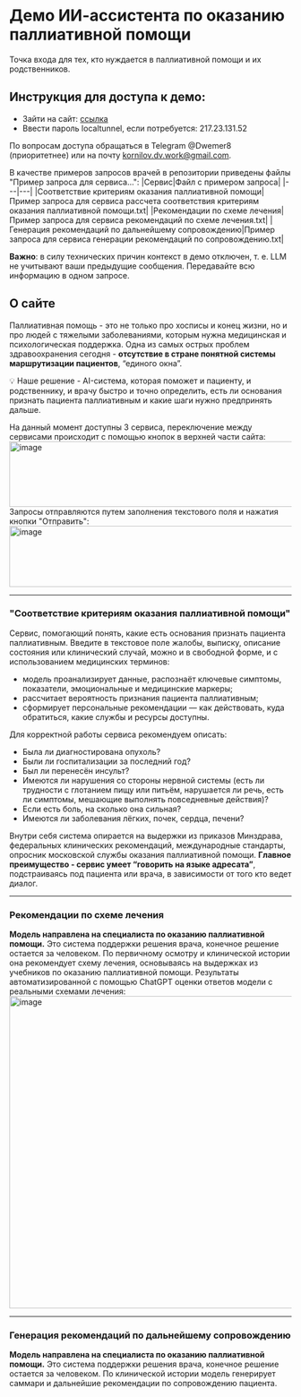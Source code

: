 # Демо ИИ-ассистента по оказанию паллиативной помощи
Точка входа для тех, кто нуждается в паллиативной помощи и их родственников.

## Инструкция для доступа к демо:
- Зайти на сайт: [ссылка](https://bumpy-waves-say.loca.lt)
- Ввести пароль localtunnel, если потребуется: 217.23.131.52

По вопросам доступа обращаться в Telegram @Dwemer8 (приоритетнее) или на почту kornilov.dv.work@gmail.com.

В качестве примеров запросов врачей в репозитории приведены файлы "Пример запроса для сервиса...":
|Сервис|Файл с примером запроса|
|---|---|
|Соответствие критериям оказания паллиативной помощи|Пример запроса для сервиса рассчета соответствия критериям оказания паллиативной помощи.txt|
|Рекомендации по схеме лечения|Пример запроса для сервиса рекомендаций по схеме лечения.txt|
|Генерация рекомендаций по дальнейшему сопровождению|Пример запроса для сервиса генерации рекомендаций по сопровождению.txt|

**Важно**: в силу технических причин контекст в демо отключен, т. е. LLM не учитывают ваши предыдущие сообщения. Передавайте всю информацию в одном запросе.

## О сайте
Паллиативная помощь - это не только про хосписы и конец жизни, но и про людей с тяжелыми заболеваниями, которым нужна медицинская и психологическая поддержка. Одна из самых острых проблем здравоохранения сегодня - **отсутствие в стране понятной системы маршрутизации пациентов**, “единого окна”.

💡 Наше решение - AI-система, которая поможет и пациенту, и родственнику, и врачу быстро и точно определить, есть ли основания признать пациента паллиативным и какие шаги нужно предпринять дальше.

На данный момент доступны 3 сервиса, переключение между сервисами происходит с помощью кнопок в верхней части сайта:
<img width="962" height="117" alt="image" src="https://github.com/user-attachments/assets/839c351b-9b78-44b0-aaed-efbc2e47e5d7" />
Запросы отправляются путем заполнения текстового поля и нажатия кнопки "Отправить":
<img width="1136" height="109" alt="image" src="https://github.com/user-attachments/assets/f91b8c4b-fedc-4eb7-bb80-29bebfa5c57e" />

---------------------------------------------------------

### "Соответствие критериям оказания паллиативной помощи"
Cервис, помогающий понять, какие есть основания признать пациента паллиативным. Введите в текстовое поле жалобы, выписку, описание состояния или клинический случай, можно и в свободной форме, и с использованием медицинских терминов:
- модель проанализирует данные, распознаёт ключевые симптомы, показатели, эмоциональные и медицинские маркеры;
- рассчитает вероятность признания пациента паллиативным;
- сформирует персональные рекомендации — как действовать, куда обратиться, какие службы и ресурсы доступны.

Для корректной работы сервиса рекомендуем описать:
  - Была ли диагностирована опухоль? 
  - Были ли госпитализации за последний год?
  - Был ли перенесён инсульт?
  - Имеются ли нарушения со стороны нервной системы (есть ли трудности с глотанием пищу или питьём, нарушается ли речь, есть ли симптомы, мешающие выполнять повседневные действия)?
  - Если есть боль, на сколько она сильная?
  - Имеются ли заболевания лёгких, почек, сердца, печени?

Внутри себя система опирается на выдержки из приказов Минздрава, федеральных клинических рекомендаций, международные стандарты, опросник московской службы оказания паллиативной помощи. **Главное преимущество - сервис умеет “говорить на языке адресата”**, подстраиваясь под пациента или врача, в зависимости от того кто ведет диалог.

---------------------------------------------------------

### Рекомендации по схеме лечения
**Модель направлена на специалиста по оказанию паллиативной помощи.** Это система поддержки решения врача, конечное решение остается за человеком. По первичному осмотру и клинической истории она рекомендует схему лечения, основываясь на выдержках из учебников по оказанию паллиативной помощи. 
Результаты автоматизированной с помощью ChatGPT оценки ответов модели с реальными схемами лечения:
<img width="1280" height="558" alt="image" src="https://github.com/user-attachments/assets/66c12a77-a992-4a33-99e2-9799cfce50b6" />

---------------------------------------------------------

### Генерация рекомендаций по дальнейшему сопровождению
**Модель направлена на специалиста по оказанию паллиативной помощи.** Это система поддержки решения врача, конечное решение остается за человеком. По клинической истории модель генерирует саммари и дальнейшие рекомендации по сопровождению пациента.



  

